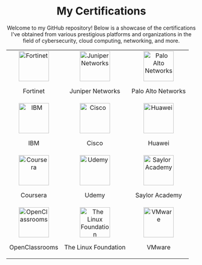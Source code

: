<div align="center">
  <h1>My Certifications</h1>
  <p>Welcome to my GitHub repository! Below is a showcase of the certifications I've obtained from various prestigious platforms and organizations in the field of cybersecurity, cloud computing, networking, and more.</p>
</div>

<div align="center">
  <table>
    <tr>
      <td align="center">
        <img src="https://github.com/user-attachments/assets/49067a38-72bd-4a2a-8e9d-f34e1127e4ac" alt="Fortinet" height="80">
        <p>Fortinet</p>
      </td>
      <td align="center">
        <img src="https://github.com/user-attachments/assets/6cbdde48-f39f-4c70-91db-ba078e253444" alt="Juniper Networks" height="80">
        <p>Juniper Networks</p>
      </td>
      <td align="center">
        <img src="https://github.com/user-attachments/assets/7c46819c-131d-4edf-a45c-ae2c84dbffc9" alt="Palo Alto Networks" height="80">
        <p>Palo Alto Networks</p>
      </td>
    </tr>
    <tr>
      <td align="center">
        <img src="https://upload.wikimedia.org/wikipedia/commons/thumb/5/51/IBM_logo.svg/2560px-IBM_logo.svg.png" alt="IBM" height="80">
        <p>IBM</p>
      </td>
      <td align="center">
        <img src="https://github.com/user-attachments/assets/3414ab25-1d17-4225-ae2e-82bfdfbcb497" alt="Cisco" height="80">
        <p>Cisco</p>
      </td>
      <td align="center">
        <img src="(https://github.com/user-attachments/assets/6cb54271-c6e8-4580-a229-fba075fe22ce" alt="Huawei" height="80">
        <p>Huawei</p>
      </td>
    </tr>
    <tr>
      <td align="center">
        <img src="https://github.com/user-attachments/assets/111f7a0a-4a5d-4ab2-b06f-71becffc8f2c" alt="Coursera" height="80">
        <p>Coursera</p>
      </td>
      <td align="center">
        <img src="https://github.com/user-attachments/assets/dc6e3e97-0324-4f00-a880-7ab09a2b56b3" alt="Udemy" height="80">
        <p>Udemy</p>
      </td>
      <td align="center">
        <img src="https://github.com/user-attachments/assets/542a96b1-1318-4259-ba76-dfd2f9b778be" alt="Saylor Academy" height="80">
        <p>Saylor Academy</p>
      </td>
    </tr>
    <tr>
      <td align="center">
        <img src="https://github.com/user-attachments/assets/81fc3dff-84de-435c-97f4-bd84c4d407fb" alt="OpenClassrooms" height="80">
        <p>OpenClassrooms</p>
      </td>
      <td align="center">
        <img src="https://github.com/user-attachments/assets/db8f49e8-65bf-4054-a7ca-2842c923275a" alt="The Linux Foundation" height="80">
        <p>The Linux Foundation</p>
      </td>
      <td align="center">
        <img src="https://github.com/user-attachments/assets/0b1707ea-4473-4df7-8ce9-4802c2a385c5" alt="VMware" height="80">
        <p>VMware</p>
      </td>
    </tr>
  </table>
</div>
